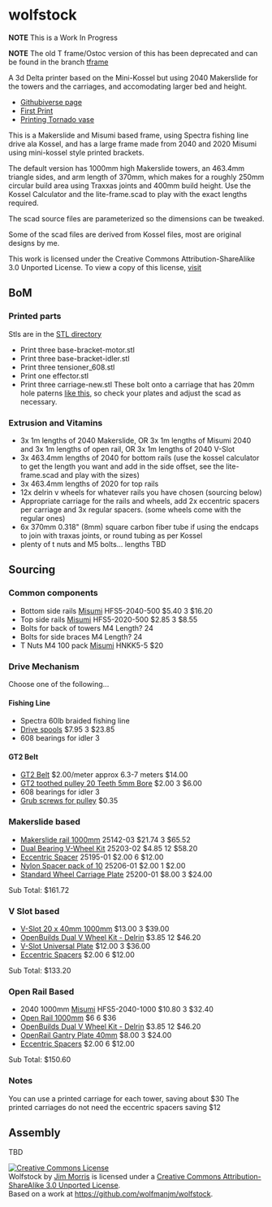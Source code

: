 wolfstock
=========

__NOTE__ This is a Work In Progress

__NOTE__ The old T frame/Ostoc version of this has been deprecated and can be found in the branch [tframe](https://github.com/wolfmanjm/wolfstock/tree/tframe)


A 3d Delta printer based on the Mini-Kossel but using 2040 Makerslide for the
towers and the carriages, and accomodating larger bed and height.

* [Githubiverse page](http://wolfmanjm.github.com/wolfstock)
* [First Print](http://www.youtube.com/watch?v=khotvR7Lyf4)
* [Printing Tornado vase](http://www.youtube.com/watch?v=ChUlHnQ6QRw)

This is a Makerslide and Misumi based frame, using Spectra fishing line drive
ala Kossel, and has a large frame made from 2040 and 2020 Misumi using mini-kossel style printed brackets.

The default version has 1000mm high Makerslide towers, an 463.4mm
triangle sides, and arm length of 370mm, which makes for a roughly
250mm circular build area using Traxxas joints and 400mm build height.
Use the Kossel Calculator and the lite-frame.scad to play with the
exact lengths required.

The scad source files are parameterized so the dimensions can be
tweaked.

Some of the scad files are derived from Kossel files, most are
original designs by me.

This work is licensed under the Creative Commons
Attribution-ShareAlike 3.0 Unported License. To view a copy of this
license, [visit](http://creativecommons.org/licenses/by-sa/3.0/)


## BoM

### Printed parts
Stls are in the
[STL directory](https://github.com/wolfmanjm/wolfstock/tree/master/stl)

* Print three base-bracket-motor.stl
* Print three base-bracket-idler.stl
* Print three tensioner_608.stl
* Print one effector.stl
* Print three carriage-new.stl These bolt onto a carriage that has
  20mm hole paterns
  [like this](https://www.inventables.com/technologies/standard-wheel-carriage-plate),
  so check your plates and adjust the scad as necessary.

### Extrusion and Vitamins
* 3x 1m lengths of 2040 Makerslide, OR 3x 1m lengths of Misumi 2040 and
  3x 1m lengths of open rail, OR 3x 1m lengths of 2040 V-Slot
* 3x 463.4mm lengths of 2040 for bottom rails (use the kossel
  calculator to get the length you want and add in the side offset,
  see the lite-frame.scad and play with the sizes)
* 3x 463.4mm lengths of 2020 for top rails
* 12x delrin v wheels for whatever rails you have chosen (sourcing
  below)
* Appropriate carriage for the rails and wheels, add 2x eccentric
  spacers per carriage and 3x regular spacers. (some wheels come with
  the regular ones)
* 6x 370mm 0.318" (8mm) square carbon fiber tube if using the endcaps to join
  with traxas joints, or round tubing as per Kossel
* plenty of t nuts and M5 bolts... lengths TBD


## Sourcing

### Common components

* Bottom side rails [Misumi][] HFS5-2040-500 $5.40 3 $16.20
* Top side rails  [Misumi][] HFS5-2020-500 $2.85 3 $8.55
* Bolts for back of towers M4 Length? 24
* Bolts for side braces M4 Length?  24
* T Nuts M4 100 pack  [Misumi][] HNKK5-5 $20

### Drive Mechanism

Choose one of the following...

#### Fishing Line
* Spectra 60lb braided fishing line
* [Drive spools](http://3d.grabercars.com/?product=filament-drive-reel-grooved-delrin-18mm-o-d-for-kossel) $7.95 3 $23.85
* 608 bearings for idler 3

#### GT2 Belt
* [GT2 Belt](http://www.robotdigg.com/product/10/Open-Ended-6mm-Width-GT2-Belt) $2.00/meter approx 6.3-7 meters $14.00
* [GT2 toothed pulley 20 Teeth 5mm Bore](http://www.robotdigg.com/product/9/GT2-Pulley-20-Teeth-5mm-Bore) $2.00 3 $6.00
* 608 bearings for idler 3
* [Grub screws for pulley](http://www.robotdigg.com/product/17/M3*4-Grub-Screw-PACK-SET-for-Timing-Pulleys) $0.35

### Makerslide based
* [Makerslide rail 1000mm](https://www.inventables.com/technologies/makerslide) 25142-03 $21.74 3 $65.52
* [Dual Bearing V-Wheel Kit](https://www.inventables.com/technologies/dual-bearing-v-wheel-kit) 25203-02 $4.85 12 $58.20
* [Eccentric Spacer](https://www.inventables.com/technologies/eccentric-spacer) 25195-01 $2.00 6 $12.00
* [Nylon Spacer pack of 10](https://www.inventables.com/technologies/nylon-natural-color-spacer) 25206-01 $2.00 1 $2.00
* [Standard Wheel Carriage Plate](https://www.inventables.com/technologies/standard-wheel-carriage-plate) 25200-01 $8.00 3 $24.00

Sub Total: $161.72

### V Slot based
* [V-Slot 20 x 40mm 1000mm](http://openbuildspartstore.com/v-slot-20-x-40mm/) $13.00 3 $39.00
* [OpenBuilds Dual V Wheel Kit - Delrin](http://openbuildspartstore.com/openbuilds-dual-v-wheel-kit-delrin/) $3.85 12 $46.20
* [V-Slot Universal Plate](http://openbuildspartstore.com/v-slot-universal-plate) $12.00 3 $36.00
* [Eccentric Spacers](http://openbuildspartstore.com/eccentric-spacers/) $2.00 6 $12.00

Sub Total: $133.20

### Open Rail Based
* 2040 1000mm  [Misumi][] HFS5-2040-1000 $10.80 3 $32.40
* [Open Rail 1000mm](http://openbuildspartstore.com/openrail-black-anodized/) $6 6 $36
* [OpenBuilds Dual V Wheel Kit - Delrin](http://openbuildspartstore.com/openbuilds-dual-v-wheel-kit-delrin/) $3.85 12 $46.20
* [OpenRail Gantry Plate 40mm](http://openbuildspartstore.com/openrail-gantry-plate-universal-mount) $8.00 3 $24.00
* [Eccentric Spacers](http://openbuildspartstore.com/eccentric-spacers/) $2.00 6 $12.00

Sub Total: $150.60

### Notes
You can use a printed carriage for each tower, saving about $30
The printed carriages do not need the eccentric spacers saving $12

## Assembly

TBD



<a rel="license" href="http://creativecommons.org/licenses/by-sa/3.0/deed.en_US"><img alt="Creative Commons License" style="border-width:0" src="http://i.creativecommons.org/l/by-sa/3.0/88x31.png" /></a><br /><span xmlns:dct="http://purl.org/dc/terms/" property="dct:title">Wolfstock</span> by <a xmlns:cc="http://creativecommons.org/ns#" href="http://wolfmanjm.github.com/wolfstock" property="cc:attributionName" rel="cc:attributionURL">Jim Morris</a> is licensed under a <a rel="license" href="http://creativecommons.org/licenses/by-sa/3.0/deed.en_US">Creative Commons Attribution-ShareAlike 3.0 Unported License</a>.<br />Based on a work at <a xmlns:dct="http://purl.org/dc/terms/" href="https://github.com/wolfmanjm/wolfstock" rel="dct:source">https://github.com/wolfmanjm/wolfstock</a>.

[Misumi]: http://www.misumi-ec.com "Misumi"